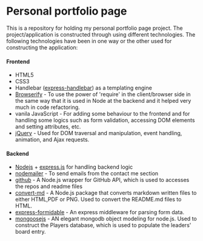 # Personal portfolio page
This is a repository for holding my personal portfolio page project. The project/application is constructed through using different technologies. 
The following technologies have been in one way or the other used for constructing the application:
#### Frontend 
  * HTML5
  * CSS3
  * Handlebar ([express-handlebar](https://github.com/ericf/express-handlebars)) as a templating engine
  * [Browserify](http://browserify.org/) - To use the power of 'require' in the client/browser side in the same way that it is used in Node at the backend and it helped very much in code refactoring.
  * vanila JavaScript - For adding some behaviour to the frontend and for handling some logics such as form validation, accessing DOM elements and setting attributes, etc.
  * [jQuery](https://jquery.com/) - Used for DOM traversal and manipulation, event handling, animation, and Ajax requests.
#### Backend
  * [Nodejs](https://nodejs.org/en/) + [express.js](https://expressjs.com/) for handling backend logic
  * [nodemailer](https://nodemailer.com/about/) - To send emails from the contact me section
  * [github](https://www.npmjs.com/package/github) - A Node.js wrapper for GitHub API, which is used to accesses the repos and readme files
  * [convert-md](https://www.npmjs.com/package/convert-md) - A Node.js package that converts markdown written files to either HTML,PDF or PNG. Used to convert the README.md files to HTML. 
  * [express-formidable](https://www.npmjs.com/package/express-formidable) - An express middleware for parsing form data.
  * [mongoosejs](http://mongoosejs.com/) - AN elegant mongodb object modeling for node.js. Used to construct the Players database, which is used to populate the leaders' board entry.

